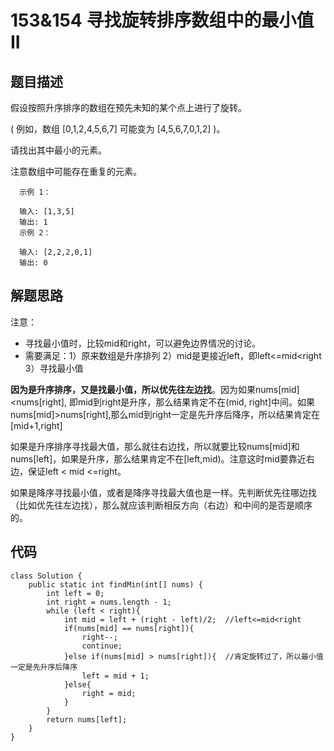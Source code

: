 # 153&154 寻找旋转排序数组中的最小值 II

## 题目描述
假设按照升序排序的数组在预先未知的某个点上进行了旋转。

( 例如，数组 [0,1,2,4,5,6,7] 可能变为 [4,5,6,7,0,1,2] )。

请找出其中最小的元素。

注意数组中可能存在重复的元素。

      示例 1：

      输入: [1,3,5]
      输出: 1
      示例 2：

      输入: [2,2,2,0,1]
      输出: 0


## 解题思路
注意：
* 寻找最小值时，比较mid和right，可以避免边界情况的讨论。
* 需要满足：1）原来数组是升序排列    2）mid是更接近left，即left<=mid<right     3）寻找最小值

**因为是升序排序，又是找最小值，所以优先往左边找**。因为如果nums[mid]<nums[right], 即mid到right是升序，那么结果肯定不在(mid, right]中间。如果nums[mid]>nums[right],那么mid到right一定是先升序后降序，所以结果肯定在[mid+1,right]

如果是升序排序寻找最大值，那么就往右边找，所以就要比较nums[mid]和nums[left]，如果是升序，那么结果肯定不在[left,mid)。注意这时mid要靠近右边，保证left < mid <=right。

如果是降序寻找最小值，或者是降序寻找最大值也是一样。先判断优先往哪边找（比如优先往左边找），那么就应该判断相反方向（右边）和中间的是否是顺序的。

## 代码
```
class Solution {
    public static int findMin(int[] nums) {
        int left = 0;
        int right = nums.length - 1;
        while (left < right){
            int mid = left + (right - left)/2;  //left<=mid<right
            if(nums[mid] == nums[right]){
                right--;
                continue;
            }else if(nums[mid] > nums[right]){  //肯定旋转过了，所以最小值一定是先升序后降序
                left = mid + 1;
            }else{
                right = mid;
            }
        }
        return nums[left];
    }
}
```
